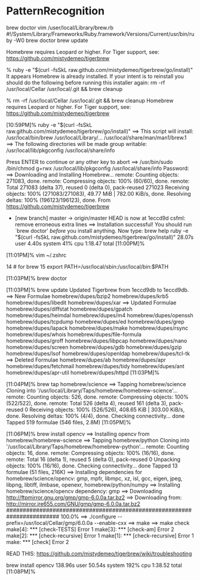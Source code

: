 # PatternRecognition
brew doctor
vim /user/local/Library/brew.rb
#!/System/Library/Frameworks/Ruby.framework/Versions/Current/usr/bin/ruby -W0
brew doctor
brew update

Homebrew requires Leopard or higher. For Tiger support, see:
https://github.com/mistydemeo/tigerbrew

% ruby -e "$(curl -fsSkL raw.github.com/mistydemeo/tigerbrew/go/install)"
It appears Homebrew is already installed. If your intent is to reinstall you
should do the following before running this installer again:
    rm -rf /usr/local/Cellar /usr/local/.git && brew cleanup

% rm -rf /usr/local/Cellar /usr/local/.git && brew cleanup
Homebrew requires Leopard or higher. For Tiger support, see:
https://github.com/mistydemeo/tigerbrew

[10:59PM]% ruby -e "$(curl -fsSkL raw.github.com/mistydemeo/tigerbrew/go/install)"
==> This script will install:
/usr/local/bin/brew
/usr/local/Library/...
/usr/local/share/man/man1/brew.1
==> The following directories will be made group writable:
/usr/local/lib/pkgconfig
/usr/local/share/info

Press ENTER to continue or any other key to abort
==> /usr/bin/sudo /bin/chmod g+rwx /usr/local/lib/pkgconfig /usr/local/share/info
Password:
==> Downloading and Installing Homebrew...
remote: Counting objects: 271083, done.
remote: Compressing objects: 100% (60/60), done.
remote: Total 271083 (delta 37), reused 0 (delta 0), pack-reused 271023
Receiving objects: 100% (271083/271083), 49.77 MiB | 782.00 KiB/s, done.
Resolving deltas: 100% (196123/196123), done.
From https://github.com/mistydemeo/tigerbrew
 * [new branch]      master     -> origin/master
 HEAD is now at 1eccd9d csfml: remove erroneous extra lines
 ==> Installation successful!
 You should run `brew doctor' *before* you install anything.
 Now type: brew help
 ruby -e "$(curl -fsSkL raw.github.com/mistydemeo/tigerbrew/go/install)"  28.07s user 4.40s system 41% cpu 1:18.47 total
[11:00PM]%

[11:01PM]% vim ~/.zshrc

14 # for brew
15 export PATH=/usr/local/sbin:/usr/local/bin:$PATH

[11:03PM]% brew doctor

[11:03PM]% brew update
Updated Tigerbrew from 1eccd9db to 1eccd9db.
==> New Formulae
homebrew/dupes/bzip2     homebrew/dupes/krb5      homebrew/dupes/libedit   homebrew/dupes/xar
==> Updated Formulae
homebrew/dupes/diffstat      homebrew/dupes/gpatch    homebrew/dupes/heimdal       homebrew/dupes/m4        homebrew/dupes/openssh   homebrew/dupes/tcpdump
homebrew/dupes/ed        homebrew/dupes/grep      homebrew/dupes/lapack        homebrew/dupes/make      homebrew/dupes/rsync     homebrew/dupes/whois
homebrew/dupes/file-formula  homebrew/dupes/groff     homebrew/dupes/libpcap       homebrew/dupes/nano      homebrew/dupes/screen
homebrew/dupes/gdb       homebrew/dupes/gzip      homebrew/dupes/lsof          homebrew/dupes/openldap      homebrew/dupes/tcl-tk
==> Deleted Formulae
homebrew/dupes/ab        homebrew/dupes/apr       homebrew/dupes/fetchmail     homebrew/dupes/tidy
homebrew/dupes/ant       homebrew/dupes/apr-util      homebrew/dupes/httpd
[11:03PM]%

[11:04PM]% brew tap homebrew/science
==> Tapping homebrew/science
Cloning into '/usr/local/Library/Taps/homebrew/homebrew-science'...
remote: Counting objects: 526, done.
remote: Compressing objects: 100% (522/522), done.
remote: Total 526 (delta 4), reused 161 (delta 3), pack-reused 0
Receiving objects: 100% (526/526), 408.65 KiB | 303.00 KiB/s, done.
Resolving deltas: 100% (4/4), done.
Checking connectivity... done
Tapped 519 formulae (546 files, 2.8M)
[11:05PM]%

[11:06PM]% brew install opencv
==> Installing opencv from homebrew/homebrew-science
==> Tapping homebrew/python
Cloning into '/usr/local/Library/Taps/homebrew/homebrew-python'...
remote: Counting objects: 16, done.
remote: Compressing objects: 100% (16/16), done.
remote: Total 16 (delta 1), reused 5 (delta 0), pack-reused 0
Unpacking objects: 100% (16/16), done.
Checking connectivity... done
Tapped 13 formulae (51 files, 216K)
==> Installing dependencies for homebrew/science/opencv: gmp, mpfr, libmpc, xz, isl, gcc, eigen, jpeg, libpng, libtiff, ilmbase, openexr, homebrew/python/numpy
==> Installing homebrew/science/opencv dependency: gmp
==> Downloading http://ftpmirror.gnu.org/gmp/gmp-6.0.0a.tar.bz2
==> Downloading from: http://mirror.jre655.com/GNU/gmp/gmp-6.0.0a.tar.bz2
######################################################################## 100.0%
==> ./configure --prefix=/usr/local/Cellar/gmp/6.0.0a --enable-cxx
==> make
==> make check
make[4]: *** [check-TESTS] Error 1
make[3]: *** [check-am] Error 2
make[2]: *** [check-recursive] Error 1
make[1]: *** [check-recursive] Error 1
make: *** [check] Error 2

READ THIS: https://github.com/mistydemeo/tigerbrew/wiki/troubleshooting

brew install opencv  138.96s user 50.54s system 192% cpu 1:38.52 total
[11:08PM]%
